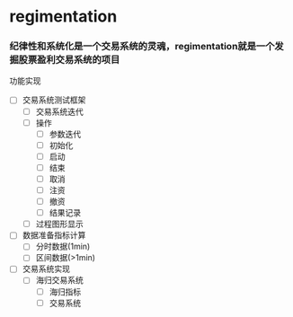 # regimentation
### 纪律性和系统化是一个交易系统的灵魂，regimentation就是一个发掘股票盈利交易系统的项目

功能实现
- [ ] 交易系统测试框架
  - [ ] 交易系统迭代
  - [ ] 操作
    - [ ] 参数迭代
    - [ ] 初始化
    - [ ] 启动
    - [ ] 结束
    - [ ] 取消
    - [ ] 注资
    - [ ] 撤资
    - [ ] 结果记录
  - [ ] 过程图形显示
- [ ] 数据准备指标计算
  - [ ] 分时数据(1min)
  - [ ] 区间数据(>1min)
- [ ] 交易系统实现
  - [ ] 海归交易系统
    - [ ] 海归指标
    - [ ] 交易系统
